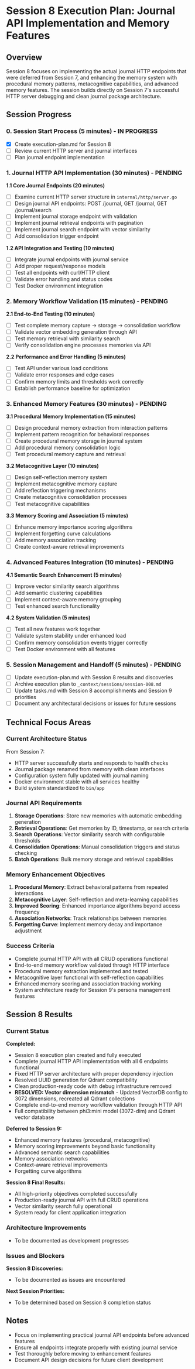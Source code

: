 # Session 8 Execution Plan: Journal API Implementation and Memory Features

## Overview

Session 8 focuses on implementing the actual journal HTTP endpoints that were deferred from Session 7, and enhancing the memory system with procedural memory patterns, metacognitive capabilities, and advanced memory features. The session builds directly on Session 7's successful HTTP server debugging and clean journal package architecture.

## Session Progress

### 0. Session Start Process (5 minutes) - IN PROGRESS

- [x] Create execution-plan.md for Session 8
- [ ] Review current HTTP server and journal interfaces
- [ ] Plan journal endpoint implementation

### 1. Journal HTTP API Implementation (30 minutes) - PENDING

**1.1 Core Journal Endpoints (20 minutes)**

- [ ] Examine current HTTP server structure in `internal/http/server.go`
- [ ] Design journal API endpoints: POST /journal, GET /journal, GET /journal/search
- [ ] Implement journal storage endpoint with validation
- [ ] Implement journal retrieval endpoints with pagination
- [ ] Implement journal search endpoint with vector similarity
- [ ] Add consolidation trigger endpoint

**1.2 API Integration and Testing (10 minutes)**

- [ ] Integrate journal endpoints with journal service
- [ ] Add proper request/response models
- [ ] Test all endpoints with curl/HTTP client
- [ ] Validate error handling and status codes
- [ ] Test Docker environment integration

### 2. Memory Workflow Validation (15 minutes) - PENDING

**2.1 End-to-End Testing (10 minutes)**

- [ ] Test complete memory capture → storage → consolidation workflow
- [ ] Validate vector embedding generation through API
- [ ] Test memory retrieval with similarity search
- [ ] Verify consolidation engine processes memories via API

**2.2 Performance and Error Handling (5 minutes)**

- [ ] Test API under various load conditions
- [ ] Validate error responses and edge cases
- [ ] Confirm memory limits and thresholds work correctly
- [ ] Establish performance baseline for optimization

### 3. Enhanced Memory Features (30 minutes) - PENDING

**3.1 Procedural Memory Implementation (15 minutes)**

- [ ] Design procedural memory extraction from interaction patterns
- [ ] Implement pattern recognition for behavioral responses
- [ ] Create procedural memory storage in journal system
- [ ] Add procedural memory consolidation logic
- [ ] Test procedural memory capture and retrieval

**3.2 Metacognitive Layer (10 minutes)**

- [ ] Design self-reflection memory system
- [ ] Implement metacognitive memory capture
- [ ] Add reflection triggering mechanisms
- [ ] Create metacognitive consolidation processes
- [ ] Test metacognitive capabilities

**3.3 Memory Scoring and Association (5 minutes)**

- [ ] Enhance memory importance scoring algorithms
- [ ] Implement forgetting curve calculations
- [ ] Add memory association tracking
- [ ] Create context-aware retrieval improvements

### 4. Advanced Features Integration (10 minutes) - PENDING

**4.1 Semantic Search Enhancement (5 minutes)**

- [ ] Improve vector similarity search algorithms
- [ ] Add semantic clustering capabilities
- [ ] Implement context-aware memory grouping
- [ ] Test enhanced search functionality

**4.2 System Validation (5 minutes)**

- [ ] Test all new features work together
- [ ] Validate system stability under enhanced load
- [ ] Confirm memory consolidation events trigger correctly
- [ ] Test Docker environment with all features

### 5. Session Management and Handoff (5 minutes) - PENDING

- [ ] Update execution-plan.md with Session 8 results and discoveries
- [ ] Archive execution plan to `_context/sessions/session-008.md`
- [ ] Update tasks.md with Session 8 accomplishments and Session 9 priorities
- [ ] Document any architectural decisions or issues for future sessions

## Technical Focus Areas

### Current Architecture Status

From Session 7:

- HTTP server successfully starts and responds to health checks
- Journal package renamed from memory with clean interfaces
- Configuration system fully updated with journal naming
- Docker environment stable with all services healthy
- Build system standardized to `bin/app`

### Journal API Requirements

1. **Storage Operations**: Store new memories with automatic embedding generation
2. **Retrieval Operations**: Get memories by ID, timestamp, or search criteria
3. **Search Operations**: Vector similarity search with configurable thresholds
4. **Consolidation Operations**: Manual consolidation triggers and status checking
5. **Batch Operations**: Bulk memory storage and retrieval capabilities

### Memory Enhancement Objectives

1. **Procedural Memory**: Extract behavioral patterns from repeated interactions
2. **Metacognitive Layer**: Self-reflection and meta-learning capabilities
3. **Improved Scoring**: Enhanced importance algorithms beyond access frequency
4. **Association Networks**: Track relationships between memories
5. **Forgetting Curve**: Implement memory decay and importance adjustment

### Success Criteria

- Complete journal HTTP API with all CRUD operations functional
- End-to-end memory workflow validated through HTTP interface
- Procedural memory extraction implemented and tested
- Metacognitive layer functional with self-reflection capabilities
- Enhanced memory scoring and association tracking working
- System architecture ready for Session 9's persona management features

## Session 8 Results

### Current Status

**Completed:**

- Session 8 execution plan created and fully executed
- Complete journal HTTP API implementation with all 6 endpoints functional
- Fixed HTTP server architecture with proper dependency injection
- Resolved UUID generation for Qdrant compatibility
- Clean production-ready code with debug infrastructure removed
- **RESOLVED: Vector dimension mismatch** - Updated VectorDB config to 3072 dimensions, recreated all Qdrant collections
- Complete end-to-end memory workflow validation through HTTP API
- Full compatibility between phi3:mini model (3072-dim) and Qdrant vector database

**Deferred to Session 9:**

- Enhanced memory features (procedural, metacognitive)
- Memory scoring improvements beyond basic functionality
- Advanced semantic search capabilities
- Memory association networks
- Context-aware retrieval improvements
- Forgetting curve algorithms

**Session 8 Final Results:**

- All high-priority objectives completed successfully
- Production-ready journal API with full CRUD operations
- Vector similarity search fully operational
- System ready for client application integration

### Architecture Improvements

- To be documented as development progresses

### Issues and Blockers

**Session 8 Discoveries:**

- To be documented as issues are encountered

**Next Session Priorities:**

- To be determined based on Session 8 completion status

## Notes

- Focus on implementing practical journal API endpoints before advanced features
- Ensure all endpoints integrate properly with existing journal service
- Test thoroughly before moving to enhancement features
- Document API design decisions for future client development

